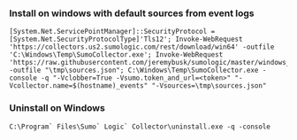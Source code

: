  ### Install on windows with default sources from event logs
 ```
 [System.Net.ServicePointManager]::SecurityProtocol = [System.Net.SecurityProtocolType]'Tls12'; Invoke-WebRequest 'https://collectors.us2.sumologic.com/rest/download/win64' -outfile 'C:\Windows\Temp\SumoCollector.exe'; Invoke-WebRequest 'https://raw.githubusercontent.com/jeremybusk/sumologic/master/windows_default_sources.json' -outfile "\tmp\sources.json"; C:\Windows\Temp\SumoCollector.exe -console -q "-Vclobber=True -Vsumo.token_and_url=<token>" "-Vcollector.name=$(hostname)_events" "-Vsources=\tmp\sources.json"
 ```

 ### Uninstall on Windows
```
C:\Program` Files\Sumo` Logic` Collector\uninstall.exe -q -console
```
